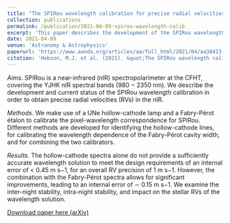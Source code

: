 ```yaml
---
title: "The SPIRou wavelength calibration for precise radial velocities in the near infrared"
collection: publications
permalink: /publication/2021-04-09-spirou-wavelength-calib
excerpt: 'This paper describes the development of the SPIRou wavelength calibration using a UNe hollow-cathode lamp and a Fabry-Pérot étalon.'
date: 2021-04-09
venue: 'Astronomy & Astrophysics'
paperurl: 'https://www.aanda.org/articles/aa/full_html/2021/04/aa38413-20/aa38413-20.html'
citation: 'Hobson, M.J. et al. (2021). &quot;The SPIRou wavelength calibration for precise radial velocities in the near infrared.&quot; <i>Astronomy & Astrophysics</i>. 648, A48.'
---
```

*Aims*. SPIRou is a near-infrared (nIR) spectropolarimeter at the CFHT, covering the YJHK nIR spectral bands (980 − 2350 nm). We describe the development and current status of the SPIRou wavelength calibration in order to obtain precise radial velocities (RVs) in the nIR. 

*Methods*. We make use of a UNe hollow-cathode lamp and a Fabry-Pérot étalon to calibrate the pixel-wavelength correspondence for SPIRou. Different methods are developed for identifying the hollow-cathode lines, for calibrating the wavelength dependence of the Fabry-Pérot cavity width, and for combining the two calibrators.

*Results*. The hollow-cathode spectra alone do not provide a sufficiently accurate wavelength solution to meet the design requirements of an internal error of < 0.45 m s−1, for an overall RV precision of 1 m s−1. However, the combination with the Fabry-Pérot spectra allows for significant improvements, leading to an internal error of ∼ 0.15 m s−1. We examine the inter-night stability, intra-night stability, and impact on the stellar RVs of the wavelength solution.

[Download paper here (arXiv)](https://arxiv.org/pdf/2102.02324)

